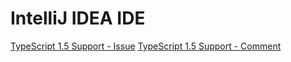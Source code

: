 # IntelliJ IDEA IDE

[TypeScript 1.5 Support - Issue](https://youtrack.jetbrains.com/issue/WEB-15835)
[TypeScript 1.5 Support - Comment](https://www.jetbrains.com/idea/help/transpiling-typescript-to-javascript.html#comment-1921556733)
